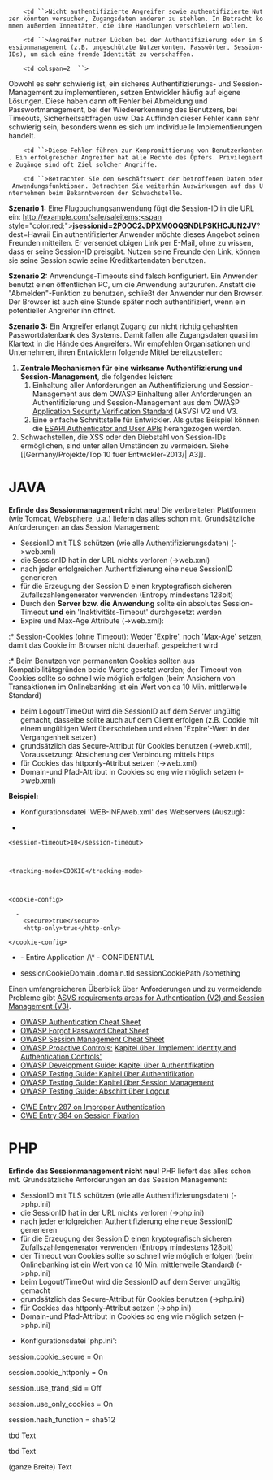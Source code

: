 `    <td ``>Nicht authentifizierte Angreifer sowie authentifizierte Nutzer könnten versuchen, Zugangsdaten anderer zu stehlen. In Betracht kommen außerdem Innentäter, die ihre Handlungen verschleiern wollen.`

</td>

`    <td ``>Angreifer nutzen Lücken bei der Authentifizierung oder im Sessionmanagement (z.B. ungeschützte Nutzerkonten, Passwörter, Session-IDs), um sich eine fremde Identität zu verschaffen.`

</td>

`    <td colspan=2  ``>`

Obwohl es sehr schwierig ist, ein sicheres Authentifizierungs- und
Session-Management zu implementieren, setzen Entwickler häufig auf
eigene Lösungen. Diese haben dann oft Fehler bei Abmeldung und
Passwortmanagement, bei der Wiedererkennung des Benutzers, bei Timeouts,
Sicherheitsabfragen usw. Das Auffinden dieser Fehler kann sehr schwierig
sein, besonders wenn es sich um individuelle Implementierungen handelt.

</td>

`    <td ``>Diese Fehler führen zur Kompromittierung von Benutzerkonten. Ein erfolgreicher Angreifer hat alle Rechte des Opfers. Privilegierte Zugänge sind oft Ziel solcher Angriffe.`

</td>

`    <td ``>Betrachten Sie den Geschäftswert der betroffenen Daten oder Anwendungsfunktionen. Betrachten Sie weiterhin Auswirkungen auf das Unternehmen beim Bekanntwerden der Schwachstelle.`

</td>

**Szenario 1:** Eine Flugbuchungsanwendung fügt die Session-ID in die
URL ein:
http://example.com/sale/saleitems;<span style="color:red;">**jsessionid=2P0OC2JDPXM0OQSNDLPSKHCJUN2JV**</span>?dest=Hawaii
Ein authentifizierter Anwender möchte dieses Angebot seinen Freunden
mitteilen. Er versendet obigen Link per E-Mail, ohne zu wissen, dass er
seine Session-ID preisgibt. Nutzen seine Freunde den Link, können sie
seine Session sowie seine Kreditkartendaten benutzen.

**Szenario 2:** Anwendungs-Timeouts sind falsch konfiguriert. Ein
Anwender benutzt einen öffentlichen PC, um die Anwendung aufzurufen.
Anstatt die "Abmelden"-Funktion zu benutzen, schließt der Anwender nur
den Browser. Der Browser ist auch eine Stunde später noch
authentifiziert, wenn ein potentieller Angreifer ihn öffnet.

**Szenario 3:** Ein Angreifer erlangt Zugang zur nicht richtig gehashten
Passwortdatenbank des Systems. Damit fallen alle Zugangsdaten quasi im
Klartext in die Hände des Angreifers.  Wir empfehlen Organisationen und
Unternehmen, ihren Entwicklern folgende Mittel bereitzustellen:

1.  <b>Zentrale Mechanismen für eine wirksame Authentifizierung und
    Session-Management</b>, die folgendes leisten:
    1.  Einhaltung aller Anforderungen an Authentifizierung und
        Session-Management aus dem OWASP Einhaltung aller Anforderungen
        an Authentifizierung und Session-Management aus dem OWASP
        [Application Security Verification Standard](ASVS "wikilink")
        (ASVS) V2 und V3.
    2.  Eine einfache Schnittstelle für Entwickler. Als gutes Beispiel
        können die [ESAPI Authenticator and User
        APIs](http://owasp-esapi-java.googlecode.com/svn/trunk_doc/latest/org/owasp/esapi/Authenticator.html)
        herangezogen werden.
2.  Schwachstellen, die XSS oder den Diebstahl von Session-IDs
    ermöglichen, sind unter allen Umständen zu vermeiden. Siehe
    \[\[Germany/Projekte/Top 10 fuer Entwickler-2013/| A3\]\].

# **JAVA**

<b>Erfinde das Sessionmanagement nicht neu\!</b> Die verbreiteten
Plattformen (wie Tomcat, Websphere, u.a.) liefern das alles schon mit.
Grundsätzliche Anforderungen an das Session Management:

  - SessionID mit TLS schützen (wie alle Authentifizierungsdaten)
    (-\>web.xml)
  - die SessionID hat in der URL nichts verloren (-\>web.xml)
  - nach jeder erfolgreichen Authentifizierung eine neue SessionID
    generieren
  - für die Erzeugung der SessionID einen kryptografisch sicheren
    Zufallszahlengenerator verwenden (Entropy mindestens 128bit)
  - Durch den <b>Server bzw. die Anwendung</b> sollte ein absolutes
    Session-Timeout <b>und</b> ein 'Inaktivitäts-Timeout' durchgesetzt
    werden
  - Expire und Max-Age Attribute (-\>web.xml):

:\* Session-Cookies (ohne Timeout): Weder 'Expire', noch 'Max-Age'
setzen, damit das Cookie im Browser nicht dauerhaft gespeichert wird

:\* Beim Benutzen von permanenten Cookies sollten aus
Kompatibilitätsgründen beide Werte gesetzt werden; der Timeout von
Cookies sollte so schnell wie möglich erfolgen (beim Ansichern von
Transaktionen im Onlinebanking ist ein Wert von ca 10 Min. mittlerweile
Standard)

  - beim Logout/TimeOut wird die SessionID auf dem Server ungültig
    gemacht, dasselbe sollte auch auf dem Client erfolgen (z.B. Cookie
    mit einem ungültigen Wert überschrieben und einen 'Expire'-Wert in
    der Vergangenheit setzen)
  - grundsätzlich das Secure-Attribut für Cookies benutzen (-\>web.xml),
    Voraussetzung: Absicherung der Verbindung mittels https
  - für Cookies das httponly-Attribut setzen (-\>web.xml)
  - Domain-und Pfad-Attribut in Cookies so eng wie möglich setzen
    (-\>web.xml)

**Beispiel:**

  - Konfigurationsdatei 'WEB-INF/web.xml' des Webservers (Auszug):

<session-config>

  -

    <session-timeout>10</session-timeout>

     

    <tracking-mode>COOKIE</tracking-mode>

     

    <cookie-config>

      -
        <secure>true</secure>
        <http-only>true</http-only>

    </cookie-config>

<session-config>
<security-constraint>

  -
    <web-resource-collection>
      -
        <web-resource-name>Entire Application</web-resource-name>
        <url-pattern>/\*</url-pattern>
    </web-resource-collection>
    <user-data-constraint>
      -
        <transport-guarantee>CONFIDENTIAL</transport-guarantee>
    </user-data-constraint>

</security-constraint>

<context-param>

  -
    <param-name>sessionCookieDomain</param-name>
    <param-value>.domain.tld</param-value>
    <param-name>sessionCookiePath</param-name>
    <param-value>/something</param-value>

</context-param>

Einen umfangreicheren Überblick über Anforderungen und zu vermeidende
Probleme gibt [ASVS requirements areas for Authentication (V2) and
Session Management (V3)](ASVS "wikilink").

  - [OWASP Authentication Cheat
    Sheet](Authentication_Cheat_Sheet "wikilink")
  - [OWASP Forgot Password Cheat
    Sheet](Forgot_Password_Cheat_Sheet "wikilink")
  - [OWASP Session Management Cheat
    Sheet](Session_Management_Cheat_Sheet "wikilink")
  - [OWASP Proactive Controls:](OWASP_Proactive_Controls "wikilink")
    [Kapitel über 'Implement Identity and Authentication
    Controls'](OWASP_Proactive_Controls#5:_Implement_Identity_and_Authentication_Controls "wikilink")
  - [OWASP Development Guide: Kapitel über
    Authentifikation](:Category:OWASP_Guide_Project "wikilink")
  - [OWASP Testing Guide: Kapitel über
    Authentifikation](Testing_for_authentication "wikilink")
  - [OWASP Testing Guide: Kapitel über Session
    Management](Testing_for_Session_Management "wikilink")
  - [OWASP Testing Guide: Abschitt über
    Logout](Testing_for_Logout_and_Browser_Cache_Management_%28OWASP-AT-007%29 "wikilink")

<!-- end list -->

  - [CWE Entry 287 on Improper
    Authentication](http://cwe.mitre.org/data/definitions/287.html)
  - [CWE Entry 384 on Session
    Fixation](http://cwe.mitre.org/data/definitions/384.html)

# **PHP**

<b>Erfinde das Sessionmanagement nicht neu\!</b> PHP liefert das alles
schon mit.
Grundsätzliche Anforderungen an das Session Management:

  - SessionID mit TLS schützen (wie alle Authentifizierungsdaten)
    (-\>php.ini)
  - die SessionID hat in der URL nichts verloren (-\>php.ini)
  - nach jeder erfolgreichen Authentifizierung eine neue SessionID
    generieren
  - für die Erzeugung der SessionID einen kryptografisch sicheren
    Zufallszahlengenerator verwenden (Entropy mindestens 128bit)
  - der Timeout von Cookies sollte so schnell wie möglich erfolgen (beim
    Onlinebanking ist ein Wert von ca 10 Min. mittlerweile Standard)
    (-\>php.ini)
  - beim Logout/TimeOut wird die SessionID auf dem Server ungültig
    gemacht
  - grundsätzlich das Secure-Attribut für Cookies benutzen (-\>php.ini)
  - für Cookies das httponly-Attribut setzen (-\>php.ini)
  - Domain-und Pfad-Attribut in Cookies so eng wie möglich setzen
    (-\>php.ini)

<!-- end list -->

  - Konfigurationsdatei 'php.ini':

session.cookie_secure = On

session.cookie_httponly = On

session.use_trand_sid = Off

session.use_only_cookies = On

session.hash_function = sha512

tbd Text

tbd Text

(ganze Breite) Text

<headertabs />